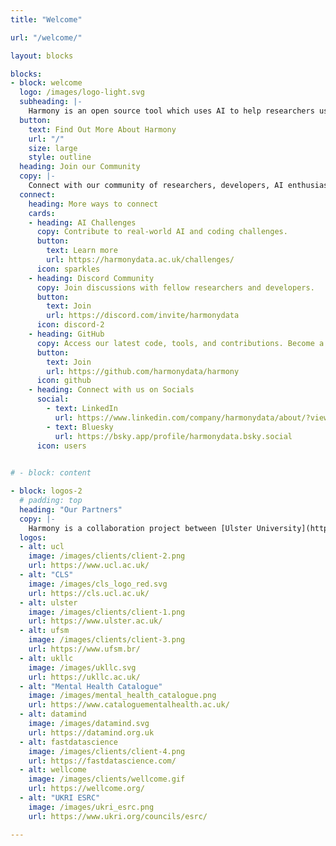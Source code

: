 ```yaml
---
title: "Welcome"

url: "/welcome/"

layout: blocks

blocks:
- block: welcome
  logo: /images/logo-light.svg
  subheading: |-
    Harmony is an open source tool which uses AI to help researchers use text data in areas such as mental health. Harmony is a web tool and a Python and R library. Researchers use Harmony to combine (harmonise) questions in questionnaires, where different wording is used, such as "I feel anxious" and "feeling nervous". We are also developing a discovery platform which lets researchers discover datasets.
  button:
    text: Find Out More About Harmony
    url: "/"
    size: large
    style: outline
  heading: Join our Community
  copy: |-
    Connect with our community of researchers, developers, AI enthusiasts and designers and become part of our AI for Good mission. Fill out the form below to receive updates, collaborate, and explore opportunities with Harmony.
  connect: 
    heading: More ways to connect
    cards: 
    - heading: AI Challenges
      copy: Contribute to real-world AI and coding challenges.
      button:
        text: Learn more
        url: https://harmonydata.ac.uk/challenges/
      icon: sparkles
    - heading: Discord Community
      copy: Join discussions with fellow researchers and developers.
      button:
        text: Join
        url: https://discord.com/invite/harmonydata
      icon: discord-2
    - heading: GitHub
      copy: Access our latest code, tools, and contributions. Become a certified contributor
      button:
        text: Join
        url: https://github.com/harmonydata/harmony
      icon: github
    - heading: Connect with us on Socials
      social:
        - text: LinkedIn
          url: https://www.linkedin.com/company/harmonydata/about/?viewAsMember=true
        - text: Bluesky
          url: https://bsky.app/profile/harmonydata.bsky.social
      icon: users
      

# - block: content

- block: logos-2
  # padding: top
  heading: "Our Partners"
  copy: |-
    Harmony is a collaboration project between [Ulster University](https://ulster.ac.uk/), [University College London](https://ucl.ac.uk/), the [Universidade Federal de Santa Maria](https://www.ufsm.br/), and [Fast Data Science](http://fastdatascience.com/). Harmony has been funded by the [Economic and Social Research Council (ESRC)](https://www.ukri.org/councils/esrc/) and by [Wellcome](https://wellcome.org/) as part of the [Wellcome Data Prize in Mental Health](https://wellcome.org/grant-funding/schemes/wellcome-mental-health-data-prize).
  logos:
  - alt: ucl
    image: /images/clients/client-2.png
    url: https://www.ucl.ac.uk/
  - alt: "CLS"
    image: /images/cls_logo_red.svg
    url: https://cls.ucl.ac.uk/
  - alt: ulster
    image: /images/clients/client-1.png
    url: https://www.ulster.ac.uk/
  - alt: ufsm
    image: /images/clients/client-3.png
    url: https://www.ufsm.br/
  - alt: ukllc
    image: /images/ukllc.svg
    url: https://ukllc.ac.uk/
  - alt: "Mental Health Catalogue"
    image: /images/mental_health_catalogue.png
    url: https://www.cataloguementalhealth.ac.uk/
  - alt: datamind
    image: /images/datamind.svg
    url: https://datamind.org.uk
  - alt: fastdatascience
    image: /images/clients/client-4.png
    url: https://fastdatascience.com/
  - alt: wellcome
    image: /images/clients/wellcome.gif
    url: https://wellcome.org/
  - alt: "UKRI ESRC"
    image: /images/ukri_esrc.png
    url: https://www.ukri.org/councils/esrc/

---
```


